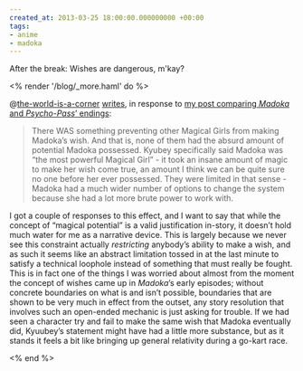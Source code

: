 ```yaml
---
created_at: 2013-03-25 18:00:00.000000000 +00:00
tags:
- anime
- madoka
---
```


After the break: Wishes are dangerous, m'kay?

<% render '/blog/_more.haml' do %>

@[the-world-is-a-corner](http://the-world-is-a-corner.tumblr.com/)
[writes](http://the-world-is-a-corner.tumblr.com/post/46258165839/abandonmentprobability-psycho-pass-as-the),
in response to [my post comparing *Madoka* and *Psycho-Pass*’
endings](/blog/posts/46217750620.html):

> There WAS something preventing other Magical Girls from making
> Madoka’s wish. And that is, none of them had the absurd amount of
> potential Madoka possessed. Kyubey specifically said Madoka was “the
> most powerful Magical Girl” - it took an insane amount of magic to
> make her wish come true, an amount I think we can be quite sure no one
> before her ever possessed. They were limited in that sense - Madoka
> had a much wider number of options to change the system because she
> had a lot more brute power to work with.

I got a couple of responses to this effect, and I want to say that while
the concept of “magical potential” is a valid justification in-story, it
doesn’t hold much water for me as a narrative device. This is largely
because we never see this constraint actually *restricting* anybody’s
ability to make a wish, and as such it seems like an abstract limitation
tossed in at the last minute to satisfy a technical loophole instead of
something that must really be fought. This is in fact one of the things
I was worried about almost from the moment the concept of wishes came up
in *Madoka*’s early episodes; without concrete boundaries on what is and
isn’t possible, boundaries that are shown to be very much in effect from
the outset, any story resolution that involves such an open-ended
mechanic is just asking for trouble. If we had seen a character try and
fail to make the same wish that Madoka eventually did, Kyuubey’s
statement might have had a little more substance, but as it stands it
feels a bit like bringing up general relativity during a go-kart race.

<% end %>
